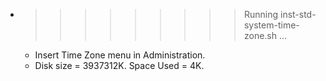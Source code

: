 * >>>>>>>>> Running inst-std-system-time-zone.sh ...
  * Insert Time Zone menu in Administration.
  * Disk size = 3937312K. Space Used = 4K.

